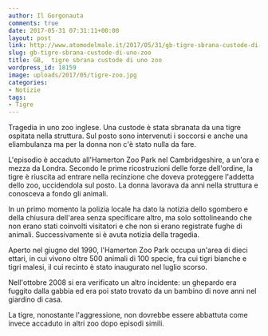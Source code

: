 ```yaml
---
author: Il Gorgonauta
comments: true
date: 2017-05-31 07:31:11+00:00
layout: post
link: http://www.atomodelmale.it/2017/05/31/gb-tigre-sbrana-custode-di-uno-zoo/
slug: gb-tigre-sbrana-custode-di-uno-zoo
title: GB,  tigre sbrana custode di uno zoo
wordpress_id: 18159
image: uploads/2017/05/tigre-zoo.jpg
categories:
- Notizie
tags:
- Tigre
---
```


Tragedia in uno zoo inglese. Una custode è stata sbranata da una tigre ospitata nella struttura. Sul posto sono intervenuti i soccorsi e anche una eliambulanza ma per la donna non c'è stato nulla da fare.

L'episodio è accaduto all'Hamerton Zoo Park nel Cambridgeshire, a un'ora e mezza da Londra. Secondo le prime ricostruzioni delle forze dell'ordine, la tigre è riuscita ad entrare nella recinzione che doveva proteggere l'addetta dello zoo, uccidendola sul posto. La donna lavorava da anni nella struttura e conosceva a fondo gli animali.

In un primo momento la polizia locale ha dato la notizia dello sgombero e della chiusura dell'area senza specificare altro, ma solo sottolineando che non erano stati coinvolti visitatori e che non si erano registrate fughe di animali. Successivamente si è avuta notizia della tragedia.

Aperto nel giugno del 1990, l'Hamerton Zoo Park occupa un'area di dieci ettari, in cui vivono oltre 500 animali di 100 specie, fra cui tigri bianche e tigri malesi, il cui recinto è stato inaugurato nel luglio scorso.

Nell'ottobre 2008 si era verificato un altro incidente: un ghepardo era fuggito dalla gabbia ed era poi stato trovato da un bambino di nove anni nel giardino di casa.

La tigre, nonostante l'aggressione, non dovrebbe essere abbattuta come invece accaduto in altri zoo dopo episodi simili.

